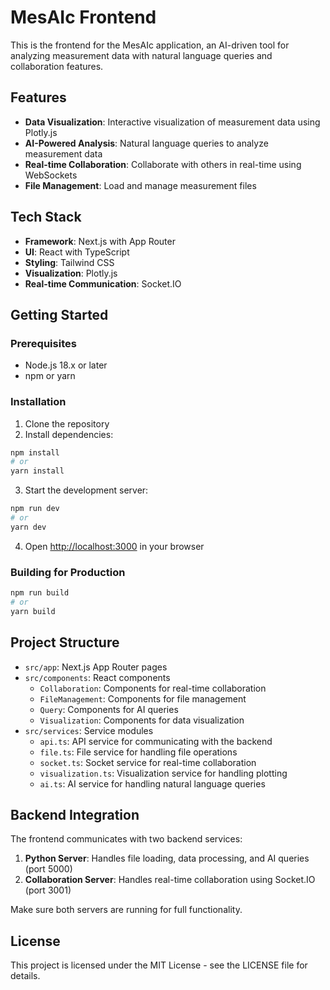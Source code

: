 # MesAIc Frontend

This is the frontend for the MesAIc application, an AI-driven tool for analyzing measurement data with natural language queries and collaboration features.

## Features

- **Data Visualization**: Interactive visualization of measurement data using Plotly.js
- **AI-Powered Analysis**: Natural language queries to analyze measurement data
- **Real-time Collaboration**: Collaborate with others in real-time using WebSockets
- **File Management**: Load and manage measurement files

## Tech Stack

- **Framework**: Next.js with App Router
- **UI**: React with TypeScript
- **Styling**: Tailwind CSS
- **Visualization**: Plotly.js
- **Real-time Communication**: Socket.IO

## Getting Started

### Prerequisites

- Node.js 18.x or later
- npm or yarn

### Installation

1. Clone the repository
2. Install dependencies:

```bash
npm install
# or
yarn install
```

3. Start the development server:

```bash
npm run dev
# or
yarn dev
```

4. Open [http://localhost:3000](http://localhost:3000) in your browser

### Building for Production

```bash
npm run build
# or
yarn build
```

## Project Structure

- `src/app`: Next.js App Router pages
- `src/components`: React components
  - `Collaboration`: Components for real-time collaboration
  - `FileManagement`: Components for file management
  - `Query`: Components for AI queries
  - `Visualization`: Components for data visualization
- `src/services`: Service modules
  - `api.ts`: API service for communicating with the backend
  - `file.ts`: File service for handling file operations
  - `socket.ts`: Socket service for real-time collaboration
  - `visualization.ts`: Visualization service for handling plotting
  - `ai.ts`: AI service for handling natural language queries

## Backend Integration

The frontend communicates with two backend services:

1. **Python Server**: Handles file loading, data processing, and AI queries (port 5000)
2. **Collaboration Server**: Handles real-time collaboration using Socket.IO (port 3001)

Make sure both servers are running for full functionality.

## License

This project is licensed under the MIT License - see the LICENSE file for details.